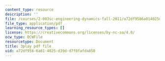 ```yaml
---
content_type: resource
description: ''
file: /courses/2-003sc-engineering-dynamics-fall-2011/a72df9586a014025d39dd7f0fafda850_63sIgMvBuEQ.pdf
file_type: application/pdf
learning_resource_types: []
license: https://creativecommons.org/licenses/by-nc-sa/4.0/
ocw_type: OCWFile
resourcetype: Document
title: 3play pdf file
uid: a72df958-6a01-4025-d39d-d7f0fafda850
---
```

